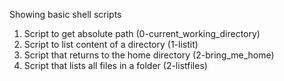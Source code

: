 Showing basic shell scripts
1. Script to get absolute path (0-current_working_directory)
2. Script to list content of a directory (1-listit)
2. Script that returns to the home directory (2-bring_me_home)
3. Script that lists all files in a folder (2-listfiles)
